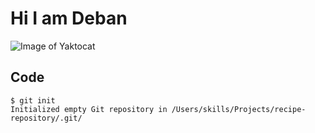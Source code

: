  # Hi I am Deban
 ![Image of Yaktocat](https://octodex.github.com/images/yaktocat.png)
## Code
```
$ git init
Initialized empty Git repository in /Users/skills/Projects/recipe-repository/.git/
```
